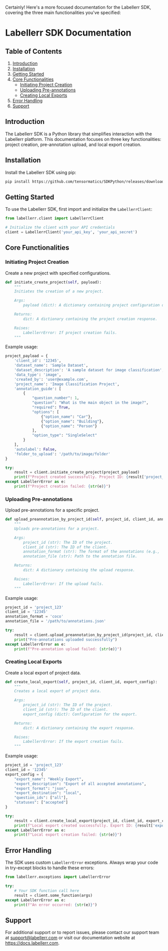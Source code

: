 Certainly! Here's a more focused documentation for the Labellerr SDK, covering the three main functionalities you've specified:

# Labellerr SDK Documentation

## Table of Contents
1. [Introduction](#introduction)
2. [Installation](#installation)
3. [Getting Started](#getting-started)
4. [Core Functionalities](#core-functionalities)
   - [Initiating Project Creation](#initiating-project-creation)
   - [Uploading Pre-annotations](#uploading-pre-annotations)
   - [Creating Local Exports](#creating-local-exports)
5. [Error Handling](#error-handling)
6. [Support](#support)

## Introduction

The Labellerr SDK is a Python library that simplifies interaction with the Labellerr platform. This documentation focuses on three key functionalities: project creation, pre-annotation upload, and local export creation.

## Installation

Install the Labellerr SDK using pip:

```bash
pip install https://github.com/tensormatics/SDKPython/releases/download/v1/labellerr_sdk-1.0.0.tar.gz
```

## Getting Started

To use the Labellerr SDK, first import and initialize the `LabellerrClient`:

```python
from labellerr.client import LabellerrClient

# Initialize the client with your API credentials
client = LabellerrClient('your_api_key', 'your_api_secret')
```

## Core Functionalities

### Initiating Project Creation

Create a new project with specified configurations.

```python
def initiate_create_project(self, payload):
    """
    Initiates the creation of a new project.

    Args:
        payload (dict): A dictionary containing project configuration details.

    Returns:
        dict: A dictionary containing the project creation response.

    Raises:
        LabellerrError: If project creation fails.
    """
```

Example usage:

```python
project_payload = {
    'client_id': '12345',
    'dataset_name': 'Sample Dataset',
    'dataset_description': 'A sample dataset for image classification',
    'data_type': 'image',
    'created_by': 'user@example.com',
    'project_name': 'Image Classification Project',
    'annotation_guide': [
        {
            "question_number": 1,
            "question": "What is the main object in the image?",
            "required": True,
            "options": [
                {"option_name": "Car"},
                {"option_name": "Building"},
                {"option_name": "Person"}
            ],
            "option_type": "SingleSelect"
        }
    ],
    'autolabel': False,
    'folder_to_upload': '/path/to/image/folder'
}

try:
    result = client.initiate_create_project(project_payload)
    print(f"Project created successfully. Project ID: {result['project_id']}")
except LabellerrError as e:
    print(f"Project creation failed: {str(e)}")
```

### Uploading Pre-annotations

Upload pre-annotations for a specific project.

```python
def upload_preannotation_by_project_id(self, project_id, client_id, annotation_format, annotation_file):
    """
    Uploads pre-annotations for a project.

    Args:
        project_id (str): The ID of the project.
        client_id (str): The ID of the client.
        annotation_format (str): The format of the annotations (e.g., 'coco', 'yolo').
        annotation_file (str): Path to the annotation file.

    Returns:
        dict: A dictionary containing the upload response.

    Raises:
        LabellerrError: If the upload fails.
    """
```

Example usage:

```python
project_id = 'project_123'
client_id = '12345'
annotation_format = 'coco'
annotation_file = '/path/to/annotations.json'

try:
    result = client.upload_preannotation_by_project_id(project_id, client_id, annotation_format, annotation_file)
    print("Pre-annotations uploaded successfully")
except LabellerrError as e:
    print(f"Pre-annotation upload failed: {str(e)}")
```

### Creating Local Exports

Create a local export of project data.

```python
def create_local_export(self, project_id, client_id, export_config):
    """
    Creates a local export of project data.

    Args:
        project_id (str): The ID of the project.
        client_id (str): The ID of the client.
        export_config (dict): Configuration for the export.

    Returns:
        dict: A dictionary containing the export response.

    Raises:
        LabellerrError: If the export creation fails.
    """
```

Example usage:

```python
project_id = 'project_123'
client_id = '12345'
export_config = {
    "export_name": "Weekly Export",
    "export_description": "Export of all accepted annotations",
    "export_format": "json",
    "export_destination": "local",
    "question_ids": ["all"],
    "statuses": ["accepted"]
}

try:
    result = client.create_local_export(project_id, client_id, export_config)
    print(f"Local export created successfully. Export ID: {result['export_id']}")
except LabellerrError as e:
    print(f"Local export creation failed: {str(e)}")
```

## Error Handling

The SDK uses custom `LabellerrError` exceptions. Always wrap your code in try-except blocks to handle these errors:

```python
from labellerr.exceptions import LabellerrError

try:
    # Your SDK function call here
    result = client.some_function(args)
except LabellerrError as e:
    print(f"An error occurred: {str(e)}")
```

## Support

For additional support or to report issues, please contact our support team at support@labellerr.com or visit our documentation website at https://docs.labellerr.com.
